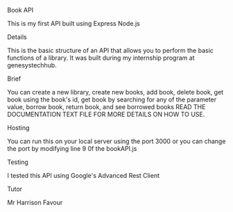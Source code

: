 Book API

This is my first API built using Express Node.js

Details

This is the basic structure of an API that allows you to perform the basic functions of a library.
It was built during my internship program at genesystechhub.

Brief

You can create a new library, create new books, add book, delete book, get book using the book's id, get book by searching for any of the parameter value, borrow book, return book, and see borrowed books READ THE DOCUMENTATION TEXT FILE FOR MORE DETAILS ON HOW TO USE.

Hosting

You can run this on your local server using the port 3000 or you can change the port by modifying line 9 0f the bookAPI.js

Testing

I tested this API using Google's Advanced Rest Client

Tutor

Mr Harrison Favour
